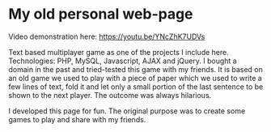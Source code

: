 # My old personal web-page

Video demonstration here:
https://youtu.be/YNcZhK7UDVs

Text based multiplayer game as one of the projects I include here.
Technologies: PHP, MySQL, Javascript, AJAX and jQuery.
I bought a domain in the past and tried-tested this game with my friends. It is based on an old game we used to play with a piece of paper which we used to write a few lines of text, fold it and let only a small portion of the last sentence to be shown to the next player. The outcome was always hilarious.

I developed this page for fun. The original purpose was to create some games to play and share with my friends. 

 
